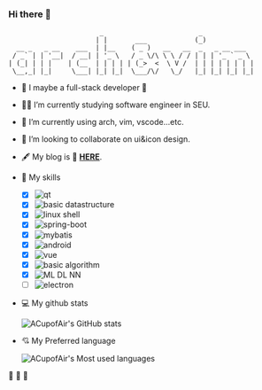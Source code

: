 ### Hi there 👋

<!--
**ACupofAir/ACupofAir** is a ✨ _special_ ✨ repository because its `README.md` (this file) appears on your GitHub profile.

Here are some ideas to get you started:

- 🔭 I’m currently working on ...
- 🌱 I’m currently learning ...
- 👯 I’m looking to collaborate on ...
- 🤔 I’m looking for help with ...
- 💬 Ask me about ...
- 📫 How to reach me: ...
- 😄 Pronouns: ...
- ⚡ Fun fact: ...
-->
```shell
                       _                        _              
                      | |       ___            (_)             
  __ _   _ __    ___  | |__    ( _ )   __   __  _   _ __ ___   
 / _` | | '__|  / __| | '_ \   / _ \/\ \ \ / / | | | '_ ` _ \  
| (_| | | |    | (__  | | | | | (_>  <  \ V /  | | | | | | | | 
 \__,_| |_|     \___| |_| |_|  \___/\/   \_/   |_| |_| |_| |_| 
```                                                               

- 🔰 I maybe a full-stack developer 🤦
- 👨‍🎓 I’m currently studying software engineer in SEU.
- 🌱 I’m currently using arch, vim, vscode...etc.
- 👯 I’m looking to collaborate on ui&icon design.
- 🖋️ My blog is 📎 [**HERE**](https://acupofair.github.io). 
- 🔭 My skills
  - [x] ![qt](https://img.shields.io/badge/verteran-qt-red)
  - [x] ![basic datastructure](https://img.shields.io/badge/verteran-basic--datastructure-red)
  - [x] ![linux shell](https://img.shields.io/badge/verteran-linux-red)
  - [x] ![spring-boot](https://img.shields.io/badge/worker-sping--boot-blue)
  - [x] ![mybatis](https://img.shields.io/badge/worker-mybatis-blue)
  - [x] ![android](https://img.shields.io/badge/worker-android-blue) 
  - [x] ![vue](https://img.shields.io/badge/worker-vue-blue)
  - [x] ![basic algorithm](https://img.shields.io/badge/worker-basic--algorithm-blue) 
  - [x] ![ML DL NN](https://img.shields.io/badge/newcomer-ML--DL--NN-green)
  - [ ] ![electron](https://img.shields.io/badge/learner-electron-yellow)

- 💻 My github stats

  ![ACupofAir's GitHub stats](https://github-readme-stats.vercel.app/api?username=acupofair&show_icons=true&theme=radical)
- 💘 My Preferred language

  ![ACupofAir's Most used languages](https://github-readme-stats.vercel.app/api/top-langs/?username=acupofair&layout=compact&langs_count=10&show_icons=true&theme=radical)

👊 👊 👊
